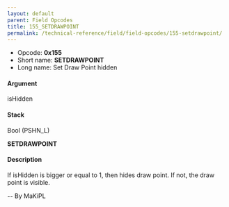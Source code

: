 ```yaml
---
layout: default
parent: Field Opcodes
title: 155_SETDRAWPOINT
permalink: /technical-reference/field/field-opcodes/155-setdrawpoint/
---
```


-   Opcode: **0x155**
-   Short name: **SETDRAWPOINT**
-   Long name: Set Draw Point hidden

#### Argument

isHidden

#### Stack

  
Bool (PSHN\_L)

**SETDRAWPOINT**

#### Description

If isHidden is bigger or equal to 1, then hides draw point. If not, the draw point is visible.

-- By MaKiPL
